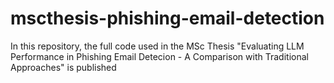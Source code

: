 # mscthesis-phishing-email-detection
In this repository, the full code used in the MSc Thesis "Evaluating LLM Performance in Phishing Email Detecion - A Comparison with Traditional Approaches" is published
